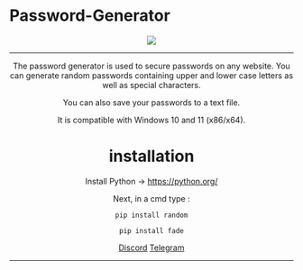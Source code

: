 # Password-Generator
<div align="center">
<img src="https://media.discordapp.net/attachments/1090283036324671598/1126507913469501460/password-gen.png">
<hr>

The password generator is used to secure passwords on any website.
You can generate random passwords containing upper and lower case letters as well as special characters.

You can also save your passwords to a text file.

It is compatible with Windows 10 and 11 (x86/x64).

# installation 
Install Python -> https://python.org/

Next, in a cmd type : 
```
pip install random
```
```
pip install fade
```
[Discord](https://discord.gg/mCxeF7RNMx)
[Telegram](https://t.me/TSH0P)
  
</div><hr>
